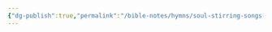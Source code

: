 ```yaml
---
{"dg-publish":true,"permalink":"/bible-notes/hymns/soul-stirring-songs-and-hymns/how-can-i-be-lonely/","title":"How Can I Be Lonely?","created":"","updated":""}
---
```




